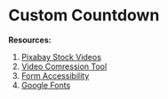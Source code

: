 # Custom Countdown

**Resources:**

1. [Pixabay Stock Videos](https://pixabay.com/videos/)
2. [Video Comression Tool](https://www.youcompress.com/)
3. [Form Accessibility](https://developer.mozilla.org/en-US/docs/Web/Accessibility/ARIA/forms/Basic_form_hints)
4. [Google Fonts](https://fonts.google.com/)
